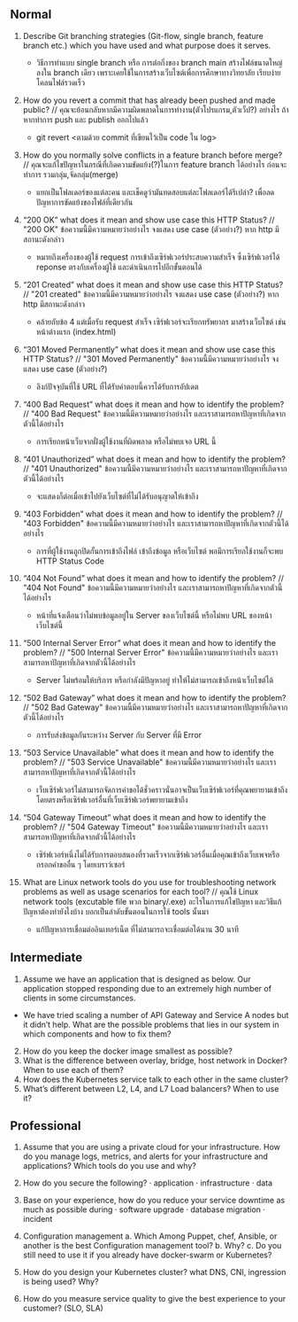 ## Normal
1.  Describe Git branching strategies (Git-flow, single branch, feature branch etc.) which you have used and what purpose does it serves.
    - วิธีการทำแบบ single branch หรือ การต่อกิ่งของ branch main สร้างไฟล์ขนาดใหญ่ ลงใน branch เดียว  เพราะเคยใช้ในการสร้างเว็บไซต์เพื่อการศึกษาทางวิทยาลัย เรียบง่าย โคลนไฟล์รวดเร็ว
2.	How do you revert a commit that has already been pushed and made public? 
// คุณจะย้อนกลับหากมีความผิดพลาดในการทำงาน(ตัวโปรแกรม,ตัวเว็ป?) อย่างไร ถ้าหากทำการ push และ publish ออกไปแล้ว
    - git revert <ตามด้วย commit ที่เขียนไว้เป็น code ใน log> 
3.	How do you normally solve conflicts in a feature branch before merge?
// คุณจะแก้ไขปัญหาในกรณีที่เกิดความขัดแย้ง(?)ในการ feature branch ได้อย่างไร ก่อนจะทำการ รวมกลุ่ม,จัดกลุ่ม(merge)
    - แยกเป็นโฟลเดอร์ของแต่ละคน และเช็คดูว่ามันทดสอบแต่ละโฟลเดอร์ได้รึเปล่า? เพื่อลดปัญหาการขัดแย้งของไฟล์ที่เดียวกัน
4.	“200 OK” what does it mean and show use case this HTTP Status?
// "200 OK" ข้อความนี้มีความหมายว่าอย่างไร จงแสดง use case (ตัวอย่าง?) หาก http มีสถานะดังกล่าว
    - หมายถึงเครื่องของผู้ใช้ request การเข้าถึงเซิร์ฟเวอร์ประสบความสำเร็จ ซึ่งเซิร์ฟเวอร์ได้ reponse ตรงกับเครื่องผู้ใช้ และดำเนินการไปอีกขั้นตอนได้
5.	“201 Created” what does it mean and show use case this HTTP Status?
// "201 created" ข้อความนี้มีความหมายว่าอย่างไร จงแสดง use case (ตัวอย่าง?) หาก http มีสถานะดังกล่าว
    - คล้ายกับข้อ 4 แต่เมื่อรับ request สำเร็จ เซิร์ฟเวอร์จะเรียกทรัพยากร มาสร้างเว็บไซต์ เช่น หน้าต่างแรก (index.html)
6.	“301 Moved Permanently” what does it mean and show use case this HTTP Status?
//  "301 Moved Permanently" ข้อความนี้มีความหมายว่าอย่างไร จงแสดง use case (ตัวอย่าง?)
    - ลิงก์ปัจจุบันที่ใช้ URL ที่ได้รับคำตอบนี้ควรได้รับการอัปเดต 
7.	“400 Bad Request” what does it mean and how to identify the problem?
//  "400 Bad Request" ข้อความนี้มีความหมายว่าอย่างไร และเราสามารถหาปัญหาที่เกิดจากตัวนี้ได้อย่างไร
    - การเรียกหน้าเว็บจากฝั่งผู้ใช้งานที่ผิดพลาด หรือไม่พบเจอ URL นี้
8.	“401 Unauthorized” what does it mean and how to identify the problem?
//  "401 Unauthorized" ข้อความนี้มีความหมายว่าอย่างไร และเราสามารถหาปัญหาที่เกิดจากตัวนี้ได้อย่างไร
    - จะแสดงก็ต่อเมื่อเข้าไปยังเว็บไซต์ที่ไม่ได้รับอนุญาตให้เข้าถึง

9.	“403 Forbidden” what does it mean and how to identify the problem?
//  "403 Forbidden" ข้อความนี้มีความหมายว่าอย่างไร และเราสามารถหาปัญหาที่เกิดจากตัวนี้ได้อย่างไร
    - การที่ผู้ใช้งานถูกปิดกั้นการเข้าถึงไฟล์ เข้าถึงข้อมูล หรือเว็บไซต์ พอมีการเรียกใช้งานก็จะพบ HTTP Status Code

10.	“404 Not Found” what does it mean and how to identify the problem?
//  "404 Not Found" ข้อความนี้มีความหมายว่าอย่างไร และเราสามารถหาปัญหาที่เกิดจากตัวนี้ได้อย่างไร
    - หน้าที่แจ้งเตือนว่าไม่พบข้อมูลอยู่ใน Server ของเว็บไซต์นี้ หรือไม่พบ URL ของหน้าเว็บไซต์นี้
11.	“500 Internal Server Error” what does it mean and how to identify the problem?
//  "500 Internal Server Error" ข้อความนี้มีความหมายว่าอย่างไร และเราสามารถหาปัญหาที่เกิดจากตัวนี้ได้อย่างไร
    - Server ไม่พร้อมให้บริการ หรือกำลังมีปัญหาอยู่ ทำให้ไม่สามารถเข้าถึงหน้าเว็บไซต์ได้

12.	“502 Bad Gateway” what does it mean and how to identify the problem?
//  "502 Bad Gateway" ข้อความนี้มีความหมายว่าอย่างไร และเราสามารถหาปัญหาที่เกิดจากตัวนี้ได้อย่างไร
    - การรับส่งข้อมูลกันระหว่าง Server กับ Server ที่มี Error

13.	“503 Service Unavailable” what does it mean and how to identify the problem?
//  "503 Service Unavailable" ข้อความนี้มีความหมายว่าอย่างไร และเราสามารถหาปัญหาที่เกิดจากตัวนี้ได้อย่างไร
    - เว็บเซิร์ฟเวอร์ไม่สามารถจัดการคำขอได้ชั่วคราวนั่นอาจเป็นเว็บเซิร์ฟเวอร์ที่คุณพยายามเข้าถึงโดยตรงหรือเซิร์ฟเวอร์อื่นที่เว็บเซิร์ฟเวอร์พยายามเข้าถึง

14.	“504 Gateway Timeout” what does it mean and how to identify the problem?
//  "504 Gateway Timeout" ข้อความนี้มีความหมายว่าอย่างไร และเราสามารถหาปัญหาที่เกิดจากตัวนี้ได้อย่างไร
    - เซิร์ฟเวอร์หนึ่งไม่ได้รับการตอบสนองที่รวดเร็วจากเซิร์ฟเวอร์อื่นเมื่อคุณเข้าถึงเว็บเพจหรือกรอกคำขออื่น ๆ โดยเบราว์เซอร์
15.	What are Linux network tools do you use for troubleshooting network problems as well as usage scenarios for each tool?
//  คุณใช้ Linux network tools (excutable file พวก binary/.exe) อะไรในการแก้ไขปัญหา และวิธีแก้ปัญหาต้องทำยังไงบ้าง บอกเป็นลำดับขั้นตอนในการใช้ tools นั้นมา
    - แก้ปัญหาการเชื่อมต่ออินเทอร์เน็ต ที่ไม่สามารถจะเชื่อมต่อได้นาน 30 นาที

## Intermediate
1.	Assume we have an application that is designed as below. Our application stopped responding due to an extremely high number of clients in some circumstances.
-	We have tried scaling a number of API Gateway and Service A nodes but it didn’t help. What are the possible problems that lies in our system in which components and how to fix them?
2.	How do you keep the docker image smallest as possible?
3.	What is the difference between overlay, bridge, host network in Docker? When to use each of them?
4.	How does the Kubernetes service talk to each other in the same cluster?
5.	What’s different between L2, L4, and L7 Load balancers? When to use it?

## Professional
1.	Assume that you are using a private cloud for your infrastructure. How do you manage logs, metrics, and alerts for your infrastructure and applications? Which tools do you use and why?
2.	How do you secure the following?
·  	application
·  	infrastructure
·  	data

3.	Base on your experience, how do you reduce your service downtime as much as possible during
·  	software upgrade
·  	database migration
·  	incident
4.	Configuration management
a. 	Which Among Puppet, chef, Ansible, or another is the best Configuration management tool?
b. 	Why?
c. 	Do you still need to use it if you already have docker-swarm or Kubernetes?
5.	How do you design your Kubernetes cluster? what DNS, CNI, ingression is being used? Why?
6.	How do you measure service quality to give the best experience to your customer? (SLO, SLA)
